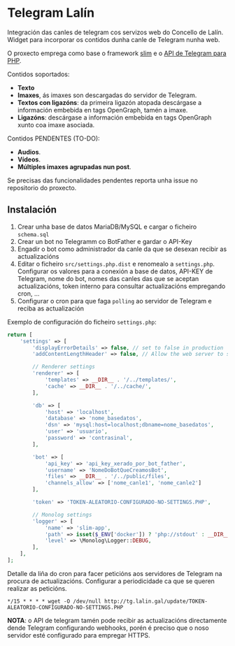 # Telegram Lalín

Integración das canles de telegram cos servizos web do Concello de Lalín. Widget para incorporar os contidos dunha canle de Telegram nunha web. 

O proxecto emprega como base o framework [slim](https://www.slimframework.com/) e o [API de Telegram para PHP](https://github.com/php-telegram-bot/core).

Contidos soportados: 

* __Texto__
* __Imaxes__, ás imaxes son descargadas do servidor de Telegram.
* __Textos con ligazóns__: da primeira ligazón atopada descárgase a información embebida en tags OpenGraph, tamén a imaxe.
* __Ligazóns__: descárgase a información embebida en tags OpenGraph xunto coa imaxe asociada.


Contidos PENDENTES (TO-DO):

* __Audios__.
* __Vídeos__.
* __Múltiples imaxes agrupadas nun post__.

Se precisas das funcionalidades pendentes reporta unha issue no repositorio do proxecto.


## Instalación

1. Crear unha base de datos MariaDB/MySQL e cargar o ficheiro `schema.sql`
2. Crear un bot no Telegramm co BotFather e gardar o API-Key
3. Engadir o bot como administrador da canle da que se desexan recibir as actualizacións
4. Editar o ficheiro `src/settings.php.dist` e renomealo a `settings.php`. Configurar os valores para a conexión a base de datos, API-KEY de Telegram, nome do bot, nomes das canles das que se aceptan actualizacións, token interno para consultar actualizacións empregando cron, ...
5. Configurar o cron para que faga `polling` ao servidor de Telegram e reciba as actualización

Exemplo de configuración do ficheiro `settings.php`:

```php
return [
    'settings' => [
        'displayErrorDetails' => false, // set to false in production
        'addContentLengthHeader' => false, // Allow the web server to send the content-length header

        // Renderer settings
        'renderer' => [
            'templates' => __DIR__ . '/../templates/',
            'cache' => __DIR__ . '/../cache/',
        ],

        'db' => [
            'host' => 'localhost',
            'database' => 'nome_basedatos',
            'dsn' => 'mysql:host=localhost;dbname=nome_basedatos',
            'user' => 'usuario',
            'password' => 'contrasinal',
        ],

        'bot' => [
            'api_key' => 'api_key_xerado_por_bot_father',
            'username' => 'NomeDoBotQueCreamosBot',
            'files' => __DIR__ . '/../public/files',
            'channels_allow' => ['nome_canle1', 'nome_canle2']
        ],

        'token' => 'TOKEN-ALEATORIO-CONFIGURADO-NO-SETTINGS.PHP',

        // Monolog settings
        'logger' => [
            'name' => 'slim-app',
            'path' => isset($_ENV['docker']) ? 'php://stdout' : __DIR__ . '/../logs/app.log',
            'level' => \Monolog\Logger::DEBUG,
        ],
    ],
];

```

Detalle da liña do cron para facer peticións aos servidores de Telegram na procura de actualizacións. Configurar a periodicidade ca que se queren realizar as peticións. 

```
*/15 * * * * wget -O /dev/null http://tg.lalin.gal/update/TOKEN-ALEATORIO-CONFIGURADO-NO-SETTINGS.PHP
```

__NOTA__: o API de telegram tamén pode recibir as actualizacións directamente dende Telegram configurando webhooks, porén é preciso que o noso servidor esté configurado para empregar HTTPS. 